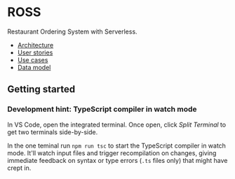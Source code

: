 # ROSS

Restaurant Ordering System with Serverless.

- [Architecture](./docs/architecture.md)
- [User stories](./docs/user-stories.md)
- [Use cases](./docs/use-cases.md)
- [Data model](./docs/data-model.md)

## Getting started

### Development hint: TypeScript compiler in watch mode

In VS Code, open the integrated terminal. Once open, click _Split Terminal_ to get two terminals side-by-side.

In the one teminal run `npm run tsc` to start the TypeScript compiler in watch mode. It'll watch input files and trigger recompilation on changes, giving immediate feedback on syntax or type errors (`.ts` files only) that might have crept in.
